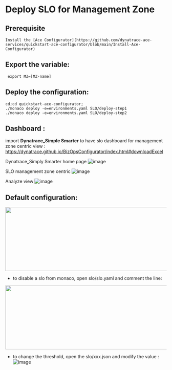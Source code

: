 # Deploy SLO for Management Zone

## Prerequisite
	Install the [Ace Configurator](https://github.com/dynatrace-ace-services/quickstart-ace-configurator/blob/main/Install-Ace-Configurator)

## Export the variable:

	 export MZ=[MZ-name]

## Deploy the configuration:

	cd;cd quickstart-ace-configurator;
	./monaco deploy -e=environments.yaml SLO/deploy-step1
	./monaco deploy -e=environments.yaml SLO/deploy-step2


## Dashboard :
 import **Dynatrace_Simple Smarter** to have slo dashboard for management zone centric view :
 	https://dynatrace.github.io/BizOpsConfigurator/index.html#downloadExcel

Dynatrace_Simply Smarter home page
![image](https://user-images.githubusercontent.com/40337213/176837340-187a05bb-ef54-401a-92d2-77f15eadc503.png)

SLO management zone centric
![image](https://user-images.githubusercontent.com/40337213/176838706-36f87d7d-485f-4e03-a01e-cf80c40278a6.png)

Analyze view
![image](https://user-images.githubusercontent.com/40337213/176836841-76a461e0-3d9f-4bd3-adaf-840ad679e44b.png)
	

## Default configuration:  
<img src="https://user-images.githubusercontent.com/40337213/176833940-9d27f92e-eb72-49c6-87ed-72b84eca55bb.png" width="600" height="200">

- to disable a slo from monaco, open slo/slo.yaml and comment the line: 
<img src="https://user-images.githubusercontent.com/40337213/176834195-e5676e9c-25bc-41e8-b094-87c9c053c1f1.png" width="600" height="200">

- to change the threshold, open the slo/xxx.json and modify the value : 
![image](https://user-images.githubusercontent.com/40337213/176834354-fb68c020-7b7c-4a83-b518-92736ddaac9a.png)
